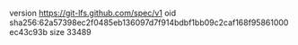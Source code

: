 version https://git-lfs.github.com/spec/v1
oid sha256:62a57398ec2f0485eb136097d7f914bdbf1bb09c2caf168f95861000ec43c93b
size 33489
